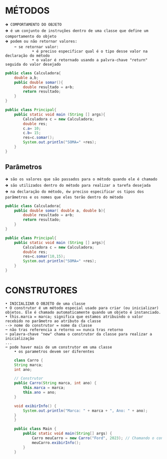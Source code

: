 # MÉTODOS
    🡺 COMPORTAMENTO DO OBJETO
    🡺 é um conjunto de instruções dentro de uma classe que define um comportamento do objeto
    🡺 podem ou não retornar valores:
        ➞ se retornar valor:
                • é preciso especificar qual é o tipo desse valor na declaração do método
                • o valor é retornado usando a palvra-chave "return" seguida do valor desejado
```.java
public class Calculadora{
    double a,b;
    public double somar(){
        double resultado = a+b;
        return resultado;
    }
}

public class Principal{
    public static void main (String [] args){
        Calculadora c = new Calculadora;
        double res;
        c.a= 10;
        c.b= 15;
        res=c.somar();
        System.out.println("SOMA=" +res); 
    }    
}
```
## Parâmetros
    🡺 são os valores que são passados para o método quando ele é chamado
    🡺 são utilizados dentro do método para realizar a tarefa desejada
    🡺 na declaração do método, éw preciso especificar os tipos dos parâmetros e os nomes que eles terão dentro do método
```.java
public class Calculadora{
    public double somar( double a, double b){
        double resultado = a+b;
        return resultado;
    }
}

public class Principal{
    public static void main (String [] args){
        Calculadora c = new Calculadora;
        double res;
        res=c.somar(10,15);
        System.out.println("SOMA=" +res); 
    }    
}
```
        
    
# CONSTRUTORES 
    • INICIALIZAR O OBJETO de uma classe
    • O construtor é um método especial usado para criar (ou inicializar) objetos. Ele é chamado automaticamente quando um objeto é instanciado.
    • this.marca = marca; significa que estamos atribuindo o valor recebido no parâmetro ao atributo da classe
    --> nome do construtor = nome da classe
    ➞ não tras referencia a retorno == nunca tras retorno
    ➞ palavra-chave "new" chama o construtor da classe para realizar a inicialização
    ...
    ➞ pode haver mais de um construtor em uma classe 
        • os parametros devem ser diferentes 
```.java
    class Carro {
    String marca;
    int ano;

    // Construtor
    public Carro(String marca, int ano) {
        this.marca = marca;
        this.ano = ano;
    }

    void exibirInfo() {
        System.out.println("Marca: " + marca + ", Ano: " + ano);
    }
    }

    public class Main {
        public static void main(String[] args) {
            Carro meuCarro = new Carro("Ford", 2023); // Chamando o construtor
            meuCarro.exibirInfo();
        }
    }
```
